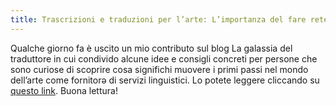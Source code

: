 ```yaml
---
title: Trascrizioni e traduzioni per l’arte: L’importanza del fare rete offline e dell’imparare da chi ci circonda
---
```

Qualche giorno fa è uscito un mio contributo sul blog La galassia del traduttore in cui condivido alcune idee e consigli concreti per persone che sono curiose di scoprire cosa significhi muovere i primi passi nel mondo dell’arte come fornitorә di servizi linguistici. Lo potete leggere cliccando su <a href="https://www.galassiadeltraduttore.blog/blog/trascrizioni-e-traduzioni-per-larte-limportanza-del-fare-rete-offline-e-dellimparare-da-chi-ci-circonda">questo link</a>. Buona lettura!
